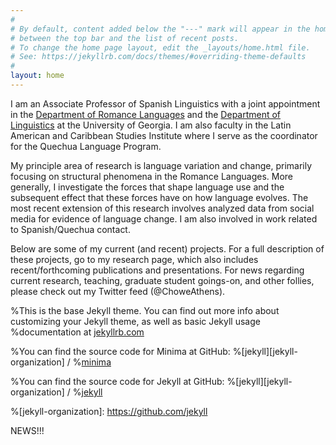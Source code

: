 ```yaml
---
#
# By default, content added below the "---" mark will appear in the home page
# between the top bar and the list of recent posts.
# To change the home page layout, edit the _layouts/home.html file.
# See: https://jekyllrb.com/docs/themes/#overriding-theme-defaults
#
layout: home
---
```


I am an Associate Professor of Spanish Linguistics with a joint appointment in the [Department of Romance Languages](http://rom.uga.edu/) and the [Department of Linguistics](http://www.linguistics.uga.edu/) at the University of Georgia. I am also faculty in the Latin American and Caribbean Studies Institute where I serve as the coordinator for the Quechua Language Program.

My principle area of research is language variation and change, primarily focusing on structural phenomena in the Romance Languages. More generally, I investigate the forces that shape language use and the subsequent effect that these forces have on how language evolves. The most recent extension of this research involves analyzed data from social media for evidence of language change. I am also involved in work related to Spanish/Quechua contact.

Below are some of my current (and recent) projects. For a full description of these projects, go to my research page, which also includes recent/forthcoming publications and presentations. For news regarding current research, teaching, graduate student goings-on, and other follies, please check out my Twitter feed (@ChoweAthens). 

%This is the base Jekyll theme. You can find out more info about customizing your Jekyll theme, as well as basic Jekyll usage %documentation at [jekyllrb.com](https://jekyllrb.com/)

%You can find the source code for Minima at GitHub:
%[jekyll][jekyll-organization] /
%[minima](https://github.com/jekyll/minima)

%You can find the source code for Jekyll at GitHub:
%[jekyll][jekyll-organization] /
%[jekyll](https://github.com/jekyll/jekyll)


%[jekyll-organization]: https://github.com/jekyll

NEWS!!!
